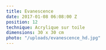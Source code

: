 ```yaml
---
title: Evanescence
date: 2017-01-08 06:08:00 Z
position: 12
technique: Acrylique sur toile
dimensions: 30 x 30 cm
photo: "/uploads/evanescence_hd.jpg"
---
```


